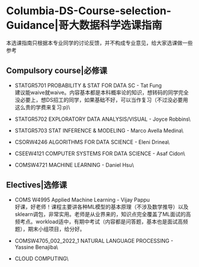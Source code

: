 # Columbia-DS-Course-selection-Guidance|哥大数据科学选课指南
本选课指南只根据本专业同学的讨论反馈，并不构成专业意见，给大家选课做一些参考


## Compulsory course|必修课

- STATGR5701 PROBABILITY & STAT FOR DATA SC - Tat Fung\
建议能waive就waive。内容基本都是本科概率论的知识，想转码的同学完全没必要上，想DS招工的同学，如果基础不好，可以当作复习（不过没必要用这么贵的学费来复习:p)\


- STATGR5702 EXPLORATORY DATA ANALYSIS/VISUAL - Joyce Robbins\

- STATGR5703 STAT INFERENCE & MODELING - Marco Avella Medina\

- CSORW4246	ALGORITHMS FOR DATA SCIENCE - Eleni Drinea\

- CSEEW4121 COMPUTER SYSTEMS FOR DATA SCIENCE - Asaf Cidon\

- COMSW4721	MACHINE LEARNING - Daniel Hsu\

## Electives|选修课

- COMS W4995 Applied Machine Learning - Vijay Pappu\
好课，好老师！课程主要讲各种ML模型的基本原理（不涉及数学推导）以及sklearn调包，非常实用。老师是从业界来的，知识点完全覆盖了ML面试的高频考点。workload适中，有期中考试（内容都是问答题，基本也是面试高频题），期末小组项目，给分好。

- COMSW4705_002_2022_1	NATURAL LANGUAGE PROCESSING - Yassine Benajiba\


- CLOUD COMPUTING\





